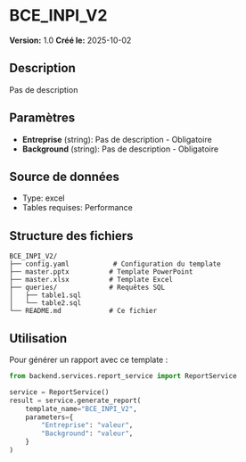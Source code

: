 # BCE_INPI_V2

**Version:** 1.0
**Créé le:** 2025-10-02

## Description

Pas de description

## Paramètres

- **Entreprise** (string): Pas de description - Obligatoire
- **Background** (string): Pas de description - Obligatoire

## Source de données

- Type: excel
- Tables requises: Performance

## Structure des fichiers

```
BCE_INPI_V2/
├── config.yaml           # Configuration du template
├── master.pptx          # Template PowerPoint
├── master.xlsx          # Template Excel
├── queries/             # Requêtes SQL
│   ├── table1.sql
│   └── table2.sql
└── README.md            # Ce fichier
```

## Utilisation

Pour générer un rapport avec ce template :

```python
from backend.services.report_service import ReportService

service = ReportService()
result = service.generate_report(
    template_name="BCE_INPI_V2",
    parameters={
        "Entreprise": "valeur",
        "Background": "valeur",
    }
)
```